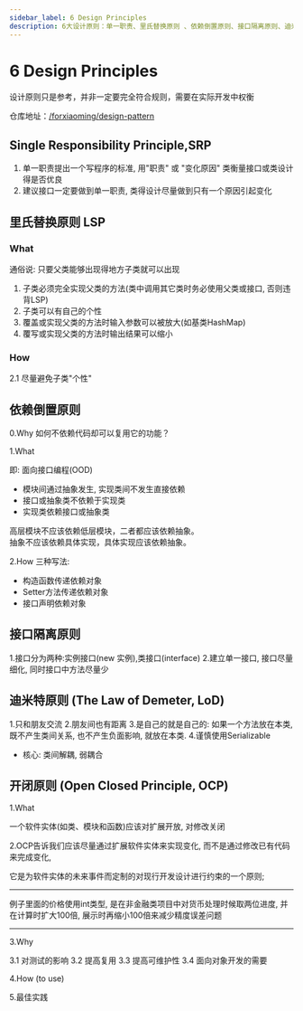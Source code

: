 ```yaml
---
sidebar_label: 6 Design Principles 
description: 6大设计原则：单一职责、里氏替换原则 、依赖倒置原则、接口隔离原则、迪米特原则、开闭原则
---
```


# 6 Design Principles

设计原则只是参考，并非一定要完全符合规则，需要在实际开发中权衡

仓库地址：[/forxiaoming/design-pattern](https://gitee.com/forxiaoming/design-pattern)
## Single Responsibility Principle,SRP
1. 单一职责提出一个写程序的标准, 用"职责" 或 "变化原因" 类衡量接口或类设计得是否优良
2. 建议接口一定要做到单一职责, 类得设计尽量做到只有一个原因引起变化

## 里氏替换原则 LSP
### What

通俗说: 只要父类能够出现得地方子类就可以出现

1. 子类必须完全实现父类的方法(类中调用其它类时务必使用父类或接口, 否则违背LSP)
2. 子类可以有自己的个性
3. 覆盖或实现父类的方法时输入参数可以被放大(如基类HashMap)
4. 覆写或实现父类的方法时输出结果可以缩小

### How

2.1 尽量避免子类"个性" 

## 依赖倒置原则

0.Why
如何不依赖代码却可以复用它的功能？

1.What

即: 面向接口编程(OOD)

* 模块间通过抽象发生,  实现类间不发生直接依赖
* 接口或抽象类不依赖于实现类
* 实现类依赖接口或抽象类
  
高层模块不应该依赖低层模块，二者都应该依赖抽象。   
抽象不应该依赖具体实现，具体实现应该依赖抽象。

2.How
三种写法:
* 构造函数传递依赖对象
* Setter方法传递依赖对象
* 接口声明依赖对象


## 接口隔离原则
1.接口分为两种:实例接口(new 实例),类接口(interface)
2.建立单一接口, 接口尽量细化, 同时接口中方法尽量少

## 迪米特原则 (The Law of Demeter, LoD)


1.只和朋友交流
2.朋友间也有距离
3.是自己的就是自己的: 如果一个方法放在本类,既不产生类间关系, 也不产生负面影响, 就放在本类.
4.谨慎使用Serializable

* 核心: 类间解耦, 弱耦合

## 开闭原则 (Open Closed Principle, OCP)

1.What

一个软件实体(如类、模块和函数)应该对扩展开放, 对修改关闭

2.OCP告诉我们应该尽量通过扩展软件实体来实现变化, 而不是通过修改已有代码来完成变化,

它是为软件实体的未来事件而定制的对现行开发设计进行约束的一个原则;

---

例子里面的价格使用int类型, 是在非金融类项目中对货币处理时候取两位进度, 
并在计算时扩大100倍, 展示时再缩小100倍来减少精度误差问题

---

3.Why

3.1 对测试的影响
3.2 提高复用
3.3 提高可维护性
3.4 面向对象开发的需要

4.How (to use)

5.最佳实践
